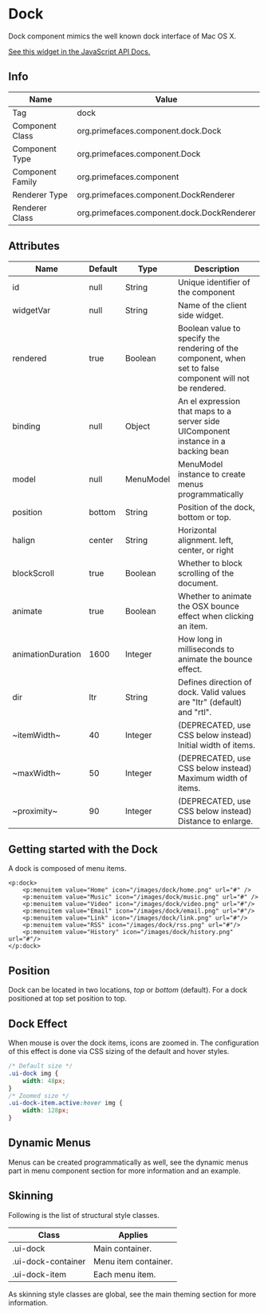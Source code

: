 # Dock

Dock component mimics the well known dock interface of Mac OS X.

[See this widget in the JavaScript API Docs.](../../jsdocs/classes/primefaces.widget.dock.html)

## Info

| Name | Value |
| --- | --- |
| Tag | dock
| Component Class | org.primefaces.component.dock.Dock
| Component Type | org.primefaces.component.Dock
| Component Family | org.primefaces.component |
| Renderer Type | org.primefaces.component.DockRenderer
| Renderer Class | org.primefaces.component.dock.DockRenderer

## Attributes

| Name | Default | Type | Description | 
| --- |---| --- | --- |
| id | null | String | Unique identifier of the component
| widgetVar | null | String | Name of the client side widget.
| rendered | true | Boolean | Boolean value to specify the rendering of the component, when set to false component will not be rendered.
| binding | null | Object | An el expression that maps to a server side UIComponent instance in a backing bean
| model | null | MenuModel | MenuModel instance to create menus programmatically
| position | bottom | String | Position of the dock, bottom or top.
| halign | center | String | Horizontal alignment. left, center, or right
| blockScroll | true | Boolean | Whether to block scrolling of the document.
| animate | true | Boolean | Whether to animate the OSX bounce effect when clicking an item.
| animationDuration | 1600 | Integer | How long in milliseconds to animate the bounce effect.
| dir | ltr | String | Defines direction of dock. Valid values are "ltr" (default) and "rtl".
| ~itemWidth~ | 40 | Integer | (DEPRECATED, use CSS below instead) Initial width of items.
| ~maxWidth~ | 50 | Integer | (DEPRECATED, use CSS below instead) Maximum width of items.
| ~proximity~ | 90 | Integer | (DEPRECATED, use CSS below instead) Distance to enlarge.


## Getting started with the Dock
A dock is composed of menu items.

```xhtml
<p:dock>
    <p:menuitem value="Home" icon="/images/dock/home.png" url="#" />
    <p:menuitem value="Music" icon="/images/dock/music.png" url="#" />
    <p:menuitem value="Video" icon="/images/dock/video.png" url="#"/>
    <p:menuitem value="Email" icon="/images/dock/email.png" url="#"/>
    <p:menuitem value="Link" icon="/images/dock/link.png" url="#"/>
    <p:menuitem value="RSS" icon="/images/dock/rss.png" url="#"/>
    <p:menuitem value="History" icon="/images/dock/history.png" url="#"/>
</p:dock>
```
## Position
Dock can be located in two locations, _top_ or _bottom_ (default). For a dock positioned at top set
position to top.

## Dock Effect
When mouse is over the dock items, icons are zoomed in. The configuration of this effect is done
via CSS sizing of the default and hover styles.

```css
/* Default size */
.ui-dock img {
    width: 48px;
}
/* Zoomed size */
.ui-dock-item.active:hover img {
    width: 128px;
}
```

## Dynamic Menus
Menus can be created programmatically as well, see the dynamic menus part in menu component
section for more information and an example.

## Skinning
Following is the list of structural style classes.

| Class | Applies | 
| --- | --- | 
| .ui-dock | Main container.
| .ui-dock-container | Menu item container.
| .ui-dock-item | Each menu item.

As skinning style classes are global, see the main theming section for more information.